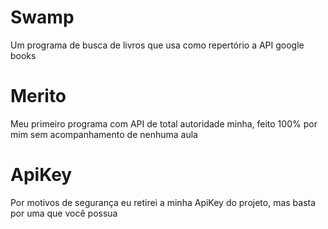 # Swamp
Um programa de busca de livros que usa como repertório a API google books
# Merito
Meu primeiro programa com API de total autoridade minha, feito 100% por mim sem acompanhamento de nenhuma aula
# ApiKey
Por motivos de segurança eu retirei a minha ApiKey do projeto, mas basta por uma que você possua
